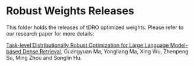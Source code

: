 # Robust Weights Releases
This folder holds the releases of tDRO optimized weights. Please refer to our research paper for more details: 

[Task-level Distributionally Robust Optimization for Large Language Model-based Dense Retrieval](https://arxiv.org/abs/2408.10613), Guangyuan Ma, Yongliang Ma, Xing Wu, Zhenpeng Su, Ming Zhou and Songlin Hu.